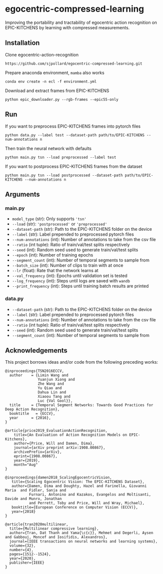 # egocentric-compressed-learning

Improving the portability and tractability of egocentric action recognition on EPIC-KITCHENS by learning with compressed measurements.

## Installation

Clone egocentric-action-recognition

```
https://github.com/sjpollard/egocentric-compressed-learning.git
```

Prepare anaconda environment, `mamba` also works

```
conda env create -n ecl -f environment.yml
```

Download and extract frames from EPIC-KITCHENS

```
python epic_downloader.py --rgb-frames --epic55-only
```

## Run

If you want to preprocess EPIC-KITCHENS frames into pytorch files

```
python data.py --label test --dataset-path path/to/EPIC-KITCHENS --num-annotations n
```

Then train the neural network with defaults

```
python main.py tsn --load preprocessed --label test
```

If you want to postprocess EPIC-KITCHENS frames from the dataset

```
python main.py tsn --load postprocessed --dataset-path path/to/EPIC-KITCHENS --num-annotations n
```

## Arguments

### main.py

- `model_type` (str): Only supports `'tsn'`
- `--load` (str): `'postprocessed'` or `'preprocessed'`
- `--dataset-path` (str): Path to the EPIC-KITCHENS folder on the device
- `--label` (str): Label prepended to preprocessed pytorch files
- `--num-annotations` (int): Number of annotations to take from the csv file
- `--ratio` (int tuple): Ratio of train/val/test splits respectively
- `--seed` (int): Random seed used to generate train/val/test splits
- `--epoch` (int): Number of training epochs
- `--segment_count` (int): Number of temporal segments to sample from
- `--batch_size` (int): Number of clips to train with at once
- `--lr` (float): Rate that the network learns at
- `--val_frequency` (int): Epochs until validation set is tested
- `--log_frequency` (int): Steps until logs are saved with `wandb`
- `--print_frequency` (int): Steps until training batch results are printed

### data.py

- `--dataset-path` (str): Path to the EPIC-KITCHENS folder on the device
- `--label` (str): Label prepended to preprocessed pytorch files
- `--num-annotations` (int): Number of annotations to take from the csv file
- `--ratio` (int tuple): Ratio of train/val/test splits respectively
- `--seed` (int): Random seed used to generate train/val/test splits
- `--segment_count` (int): Number of temporal segments to sample from

## Acknowledgements
This project borrows ideas and/or code from the following preceding works:

```
@inproceedings{TSN2016ECCV,
  author    = {Limin Wang and
               Yuanjun Xiong and
               Zhe Wang and
               Yu Qiao and
               Dahua Lin and
               Xiaoou Tang and
               Luc {Val Gool}},
  title     = {Temporal Segment Networks: Towards Good Practices for Deep Action Recognition},
  booktitle   = {ECCV},
  year      = {2016},
}
```
```
@article{price2019_EvaluationActionRecognition,
    title={An Evaluation of Action Recognition Models on EPIC-Kitchens},
    author={Price, Will and Damen, Dima},
    journal={arXiv preprint arXiv:1908.00867},
    archivePrefix={arXiv},
    eprint={1908.00867},
    year={2019},
    month="Aug"
}
```
```
@inproceedings{damen2018_ScalingEgocentricVision,
   title={Scaling Egocentric Vision: The EPIC-KITCHENS Dataset},
   author={Damen, Dima and Doughty, Hazel and Farinella, Giovanni Maria  and Fidler, Sanja and
           Furnari, Antonino and Kazakos, Evangelos and Moltisanti, Davide and Munro, Jonathan
           and Perrett, Toby and Price, Will and Wray, Michael},
   booktitle={European Conference on Computer Vision (ECCV)},
   year={2018}
}
```
```
@article{tran2020multilinear,
  title={Multilinear compressive learning},
  author={Tran, Dat Thanh and Yama{\c{c}}, Mehmet and Degerli, Aysen and Gabbouj, Moncef and Iosifidis, Alexandros},
  journal={IEEE transactions on neural networks and learning systems},
  volume={32},
  number={4},
  pages={1512--1524},
  year={2020},
  publisher={IEEE}
}
```
